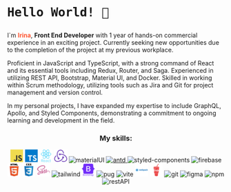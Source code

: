 <h1><pre>Hello World! 🌱</pre></h1>

<p>I`m <b style="color: #FF5733;">Irina</b>, <b>Front End Developer</b> with 1 year of hands-on commercial experience in an exciting project.
Currently seeking new opportunities due to the completion of the project at my previous workplace.

Proficient in JavaScript and TypeScript, with a strong command of React and its essential tools including Redux, Router, and Saga.
Experienced in utilizing REST API, Bootstrap, Material UI, and Docker.
Skilled in working within Scrum methodology, utilizing tools such as Jira and Git for project management and version control.

In my personal projects, I have expanded my expertise to include GraphQL, Apollo, and Styled Components, demonstrating a commitment to ongoing learning and development in the field.
</p>

<h3 align="center">My skills:</h3>

<div align="center">
   <a href="https://developer.mozilla.org/en-US/docs/Web/JavaScript" style="text-decoration: none" target="_blank" rel="noreferrer" >
     <img src="https://raw.githubusercontent.com/devicons/devicon/master/icons/javascript/javascript-original.svg" alt="javascript" width="30" height="30"/>
   </a>
  <a href="https://www.typescriptlang.org/" target="_blank" rel="noreferrer" style="text-decoration: none">
    <img src="https://raw.githubusercontent.com/devicons/devicon/master/icons/typescript/typescript-original.svg" alt="typescript" width="30" height="30"/>
  </a>
  <a href="https://reactjs.org/" target="_blank" rel="noreferrer" style="text-decoration: none">
    <img src="https://raw.githubusercontent.com/devicons/devicon/master/icons/react/react-original-wordmark.svg" alt="react" width="30" height="30"/>
  </a>
  <a href="https://redux.js.org" target="_blank" rel="noreferrer" style="text-decoration: none">
    <img src="https://raw.githubusercontent.com/devicons/devicon/master/icons/redux/redux-original.svg" alt="redux" width="30" height="30"/>
    </a>
   <a href="https://mui.com/material-ui/" target="_blank" rel="noreferrer" style="text-decoration: none">
     <img src="https://user-images.githubusercontent.com/25181517/189716630-fe6c084c-6c66-43af-aa49-64c8aea4a5c2.png" alt="materialUI" width="30" height="30"/>
   </a>
    <a href="https://ant.design/" target="_blank" rel="noreferrer">
      <img src="https://user-images.githubusercontent.com/25181517/190887795-99cb0921-e57f-430b-a111-e165deedaa36.png" alt="antd" width="30" height="30"/>
    </a>
    <a href="https://www.styled-components.com" target="_blank" rel="noreferrer" style="text-decoration: none">
      <img alt="styled-components" src="https://raw.githubusercontent.com/styled-components/brand/master/styled-components.png" width="30" height="30" />
    </a>
     <a href="https://firebase.google.com/" target="_blank" rel="noreferrer" style="text-decoration: none">
        <img src="https://www.vectorlogo.zone/logos/firebase/firebase-icon.svg" alt="firebase" width="30" height="30"/>
      </a>
   <a href="https://www.w3.org/html/" target="_blank" rel="noreferrer" style="text-decoration: none">
    <img src="https://raw.githubusercontent.com/devicons/devicon/master/icons/html5/html5-original-wordmark.svg" alt="html5" width="30" height="30"/>
  </a>
  <a href="https://www.w3schools.com/css/" target="_blank" rel="noreferrer" style="text-decoration: none"> 
    <img src="https://raw.githubusercontent.com/devicons/devicon/master/icons/css3/css3-original-wordmark.svg" alt="css3" width="30" height="30"/>
  </a>
   <a href="https://sass-lang.com" target="_blank" rel="noreferrer" style="text-decoration: none">
     <img src="https://raw.githubusercontent.com/devicons/devicon/master/icons/sass/sass-original.svg" alt="sass" width="30" height="30"/>
   </a>
  <a href="https://tailwindcss.com/" target="_blank" rel="noreferrer" style="text-decoration: none">
    <img src="https://www.vectorlogo.zone/logos/tailwindcss/tailwindcss-icon.svg" alt="tailwind"width="30" height="30"/>
  </a>
  <a href="https://getbootstrap.com" target="_blank" rel="noreferrer" style="text-decoration: none"> 
    <img src="https://raw.githubusercontent.com/devicons/devicon/master/icons/bootstrap/bootstrap-plain-wordmark.svg" alt="bootstrap" width="30" height="30"/>
  </a>
   <a href="https://pugjs.org" target="_blank" rel="noreferrer" style="text-decoration: none">
    <img src="https://cdn.worldvectorlogo.com/logos/pug.svg" alt="pug" width="30" height="30"/>
  </a>
  <a href="https://vitejs.dev/" target="_blank" rel="noreferrer" style="text-decoration: none"> 
     <img src="https://github.com/marwin1991/profile-technology-icons/assets/62091613/b40892ef-efb8-4b0e-a6b5-d1cfc2f3fc35" alt="vite" width="30" height="30"/>
   </a>
   <a href="https://webpack.js.org" target="_blank" rel="noreferrer" style="text-decoration: none">
     <img src="https://raw.githubusercontent.com/devicons/devicon/d00d0969292a6569d45b06d3f350f463a0107b0d/icons/webpack/webpack-original-wordmark.svg" alt="webpack" width="30" height="30"/>
   </a>
   <a href="https://gulpjs.com" target="_blank" rel="noreferrer" style="text-decoration: none">
     <img src="https://raw.githubusercontent.com/devicons/devicon/master/icons/gulp/gulp-plain.svg" alt="gulp" width="30" height="30"/>
   </a>
  <a href="https://git-scm.com/" target="_blank" rel="noreferrer" style="text-decoration: none">
      <img src="https://www.vectorlogo.zone/logos/git-scm/git-scm-icon.svg" alt="git" width="30" height="30"/>
  </a>
  <a href="" target="_blank" rel="noreferrer" style="text-decoration: none">
      <img src="https://user-images.githubusercontent.com/25181517/189715289-df3ee512-6eca-463f-a0f4-c10d94a06b2f.png" alt="figma" width="30" height="30"/>
    </a>
  <a href="https://docs.npmjs.com/about-npm" target="_blank" rel="noreferrer" style="text-decoration: none">
      <img src="https://user-images.githubusercontent.com/25181517/121401671-49102800-c959-11eb-9f6f-74d49a5e1774.png" alt="npm" width="30" height="30"/>
  </a>
  <a href="" target="_blank" rel="noreferrer" style="text-decoration: none">
      <img src="https://user-images.githubusercontent.com/25181517/192107858-fe19f043-c502-4009-8c47-476fc89718ad.png" alt="restAPI" width="30" height="30"/>
  </a>
</div>

<!--
**Irina-Bondarenko/Irina-Bondarenko** is a ✨ _special_ ✨ repository because its `README.md` (this file) appears on your GitHub profile.

Here are some ideas to get you started:

- 🔭 I’m currently working on ...
- 🌱 I’m currently learning ...
- 👯 I’m looking to collaborate on ...
- 🤔 I’m looking for help with ...
- 💬 Ask me about ...
- 📫 How to reach me: ...
- 😄 Pronouns: ...
- ⚡ Fun fact: ...
-->
